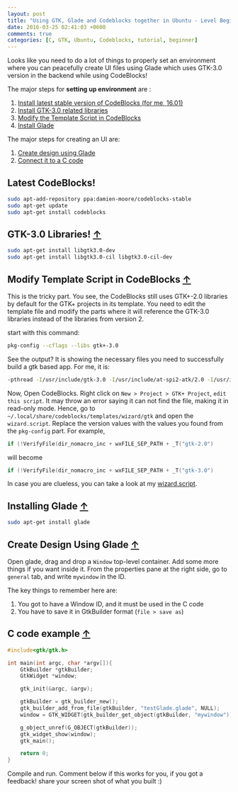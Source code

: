 ```yaml
---
layout: post
title: "Using GTK, Glade and Codeblocks together in Ubuntu - Level Beginner"
date: 2016-03-25 02:41:03 +0600
comments: true
categories: [C, GTK, Ubuntu, Codeblocks, tutorial, beginner]
---
```

Looks like you need to do a lot of things to properly set an environment where you can peacefully create UI files using Glade which uses GTK-3.0 version in the backend while using CodeBlocks!

The major steps for **setting up environment** are :<a name="tocForGtk"></a>

1. [Install latest stable version of CodeBlocks (for me, 16.01)](#latestCodeBlocks)
2. [Install GTK-3.0 related libraries](#latestGtkLibraries)
3. [Modify the Template Script in CodeBlocks](#modifyScripts)
4. [Install Glade](#installingGlade)

The major steps for creating an UI are:

1. [Create design using Glade](#designUsingGlade)
2. [Connect it to a C code](#cCodeExample)

<!-- more -->
## Latest CodeBlocks! <a name="latestCodeBlocks"></a>

``` bash Installing CodeBlocks from PPA
sudo apt-add-repository ppa:damien-moore/codeblocks-stable
sudo apt-get update
sudo apt-get install codeblocks
```

## GTK-3.0 Libraries! <a name="latestGtkLibraries"></a>[&#8593;](#tocForGtk)

``` bash Installing GTK-3.0 libraries
sudo apt-get install libgtk3.0-dev
sudo apt-get install libgtk3.0-cil libgtk3.0-cil-dev

```


## Modify Template Script in CodeBlocks <a name="modifyScripts"></a>[&#8593;](#tocForGtk)

This is the tricky part. You see, the CodeBlocks still uses GTK+-2.0 libraries by default for the GTK+ projects in its template. You need to edit the template file and modify the parts where it will reference the GTK-3.0 libraries instead of the libraries from version 2.

start with this command:
``` bash Use pkg-config to check versions
pkg-config --cflags --libs gtk+-3.0
```
See the output? It is showing the necessary files you need to successfully build a gtk based app.
For me, it is:

``` bash
-pthread -I/usr/include/gtk-3.0 -I/usr/include/at-spi2-atk/2.0 -I/usr/include/at-spi-2.0 -I/usr/include/dbus-1.0 -I/usr/lib/x86_64-linux-gnu/dbus-1.0/include -I/usr/include/gtk-3.0 -I/usr/include/gio-unix-2.0/ -I/usr/include/mirclient -I/usr/include/mircommon -I/usr/include/cairo -I/usr/include/pango-1.0 -I/usr/include/harfbuzz -I/usr/include/pango-1.0 -I/usr/include/atk-1.0 -I/usr/include/cairo -I/usr/include/pixman-1 -I/usr/include/freetype2 -I/usr/include/libpng12 -I/usr/include/gdk-pixbuf-2.0 -I/usr/include/libpng12 -I/usr/include/glib-2.0 -I/usr/lib/x86_64-linux-gnu/glib-2.0/include -lgtk-3 -lgdk-3 -lpangocairo-1.0 -lpango-1.0 -latk-1.0 -lcairo-gobject -lcairo -lgdk_pixbuf-2.0 -lgio-2.0 -lgobject-2.0 -lglib-2.0

```

Now, Open CodeBlocks. Right click on `New > Project > GTK+ Project`, `edit this script`. It may throw an error saying it can not find the file, making it in read-only mode. Hence, go to `~/.local/share/codeblocks/templates/wizard/gtk` and open the `wizard.script`.
Replace the version values with the values you found from the `pkg-config` part. For example,  
``` c modifying versions from wizard.script file - before change
if (!VerifyFile(dir_nomacro_inc + wxFILE_SEP_PATH + _T("gtk-2.0")
```
will become

``` c modifying versions from wizard.script file - after change
if (!VerifyFile(dir_nomacro_inc + wxFILE_SEP_PATH + _T("gtk-3.0")
```

In case you are clueless, you can take a look at my [wizard.script](https://gist.github.com/lordamit/fc2b608f15047d9f672e).

## Installing Glade <a name="installingGlade"></a> [&#8593;](#tocForGtk)

``` bash
sudo apt-get install glade
```

## Create Design Using Glade <a name="designUsingGlade"></a>[&#8593;](#tocForGtk)

Open glade, drag and drop a `Window` top-level container. Add some more things if you want inside it. From the properties pane at the right side, go to `general` tab, and write `mywindow` in the ID.

The key things to remember here are:

1. You got to have a Window ID, and it must be used in the C code
2. You have to save it in GtkBuilder format (`file > save as`)

## C code example <a name="cCodeExample"></a>[&#8593;](#tocForGtk)

``` c C Code that includes a testGlade.glade file for designing UI
#include<gtk/gtk.h>

int main(int argc, char *argv[]){
    GtkBuilder *gtkBuilder;
    GtkWidget *window;

    gtk_init(&argc, &argv);

    gtkBuilder = gtk_builder_new();
    gtk_builder_add_from_file(gtkBuilder, "testGlade.glade", NULL);
    window = GTK_WIDGET(gtk_builder_get_object(gtkBuilder, "mywindow"));

    g_object_unref(G_OBJECT(gtkBuilder));
    gtk_widget_show(window);
    gtk_main();

    return 0;
}

```

Compile and run.  Comment below if this works for you, if you got a feedback! share your screen shot of what you built :) 
